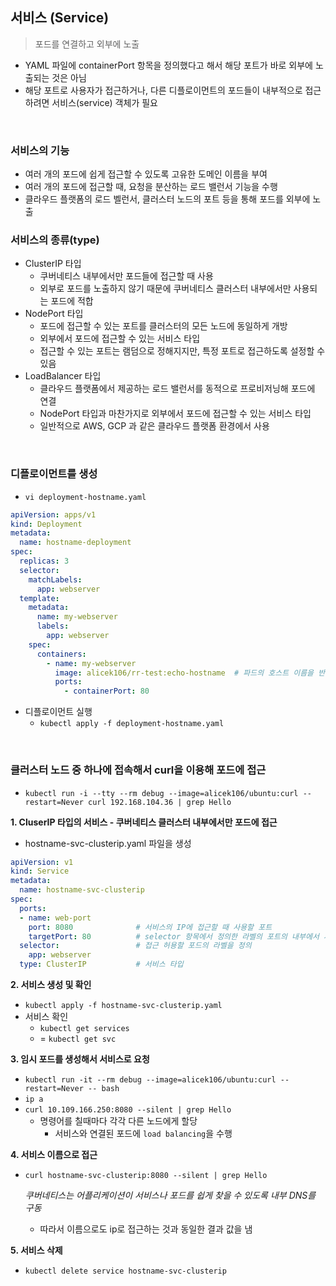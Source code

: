 ## 서비스 (Service)

> 포드를 연결하고 외부에 노출

- YAML 파일에 containerPort 항목을 정의했다고 해서 해당 포트가 바로 외부에 노출되는 것은 아님
- 해당 포트로 사용자가 접근하거나, 다른 디플로이먼트의 포드들이 내부적으로 접근하려면 서비스(service) 객체가 필요

<br/>

### 서비스의 기능

- 여러 개의 포드에 쉽게 접근할 수 있도록 고유한 도메인 이름을 부여
- 여러 개의 포드에 접근할 때, 요청을 분산하는 로드 밸런서 기능을 수행
- 클라우드 플랫폼의 로드 벨런서, 클러스터 노드의 포트 등을 통해 포드를 외부에 노출

### 서비스의 종류(type)

- ClusterIP 타입
  - 쿠버네티스 내부에서만 포드들에 접근할 때 사용
  - 외부로 포드를 노출하지 않기 때문에 쿠버네티스 클러스터 내부에서만 사용되는 포드에 적합
- NodePort 타입
  - 포드에 접근할 수 있는 포트를 클러스터의 모든 노드에 동일하게 개방
  - 외부에서 포드에 접근할 수 있는 서비스 타입
  - 접근할 수 있는 포트는 램덤으로 정해지지만, 특정 포트로 접근하도록 설정할 수 있음
- LoadBalancer 타입
  - 클라우드 플랫폼에서 제공하는 로드 밸런서를 동적으로 프로비저닝해 포드에 연결
  - NodePort 타입과 마찬가지로 외부에서 포드에 접근할 수 있는 서비스 타입
  - 일반적으로 AWS, GCP 과 같은 클라우드 플랫폼 환경에서 사용

<br/>

### 디플로이먼트를 생성

- `vi deployment-hostname.yaml`

```yaml
apiVersion: apps/v1
kind: Deployment
metadata:
  name: hostname-deployment
spec:
  replicas: 3
  selector:
    matchLabels:
      app: webserver
  template:
    metadata:
      name: my-webserver
      labels:
        app: webserver
    spec:
      containers:
        - name: my-webserver
          image: alicek106/rr-test:echo-hostname  # 파드의 호스트 이름을 반환하는 웹 서버 이미지
          ports:
            - containerPort: 80
```

- 디플로이먼트 실행
  - `kubectl apply -f deployment-hostname.yaml`

<br/>

### 클러스터 노드 중 하나에 접속해서 curl을 이용해 포드에 접근

- `kubectl run -i --tty --rm debug --image=alicek106/ubuntu:curl --restart=Never curl 192.168.104.36 | grep Hello`

**1. CluserIP 타입의 서비스 - 쿠버네티스 클러스터 내부에서만 포드에 접근**

- hostname-svc-clusterip.yaml 파일을 생성

```yaml
apiVersion: v1
kind: Service
metadata:
  name: hostname-svc-clusterip
spec:
  ports:
  - name: web-port
    port: 8080              # 서비스의 IP에 접근할 때 사용할 포트
    targetPort: 80			# selector 항목에서 정의한 라벨의 포트의 내부에서 사용하고 있는 포트
  selector:					# 접근 허용할 포드의 라벨을 정의
    app: webserver
  type: ClusterIP			# 서비스 타입
```

**2. 서비스 생성 및 확인**

- `kubectl apply -f hostname-svc-clusterip.yaml`
- 서비스 확인
  - `kubectl get services`
  - = `kubectl get svc`

**3. 임시 포드를 생성해서 서비스로 요청**

- `kubectl run -it --rm debug --image=alicek106/ubuntu:curl --restart=Never -- bash`
- `ip a`
- `curl 10.109.166.250:8080 --silent | grep Hello`
  - 명령어를 칠때마다 각각 다른 노드에게 할당
    - 서비스와 연결된 포드에 `load balancing`을 수행

**4. 서비스 이름으로 접근**

- `curl hostname-svc-clusterip:8080 --silent | grep Hello`

  *쿠버네티스는 어플리케이션이 서비스나 포드를 쉽게 찾을 수 있도록 내부 DNS를 구동*

  - 따라서 이름으로도 ip로 접근하는 것과 동일한 결과 값을 냄

**5. 서비스 삭제**

- `kubectl delete service hostname-svc-clusterip`

